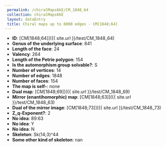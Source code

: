 ```yaml
--- 
 permalink: /chiralMaps6kE/CM_1848_64 
 collection: chiralMaps6kE
 layout: dataEntry
 title: Chiral maps up to 6000 edges - CM[1848;64]
---
```


- **ID**: [CM[1848;64]]({{ site.url }}/test/CM_1848_64)
- **Genus of the underlying surface**: 841
- **Length of the face**: 24
- **Valency**: 264
- **Length of the Petrie polygon**: 154
- **Is the automorphism group solvable?**: S
- **Number of vertices**: 14
- **Number of edges**: 1848
- **Number of faces**: 154
- **The map is self-**: none
- **Dual map**: [CM[1848;69]]({{ site.url }}/test/CM_1848_69)
- **Mirror (enantihomorphic) map**: [CM[1848;63]]({{ site.url }}/test/CM_1848_63)
- **Dual of the mirror image**: [CM[1848;73]]({{ site.url }}/test/CM_1848_73)
- **Z_q-Exponent?**: 2
- **No idea**:  89:63
- **No idea**: Y
- **No idea**: N
- **Skeleton**: Sk(14;3)^44
- **Some other kind of skeleton**: nan
